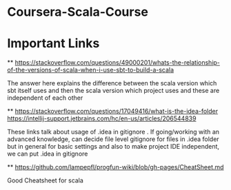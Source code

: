 # Coursera-Scala-Course


# Important Links
**
https://stackoverflow.com/questions/49000201/whats-the-relationship-of-the-versions-of-scala-when-i-use-sbt-to-build-a-scala

The answer here explains the difference between the scala version which sbt itself uses and then the scala version which project uses and these are independent of each other


**
https://stackoverflow.com/questions/17049416/what-is-the-idea-folder
https://intellij-support.jetbrains.com/hc/en-us/articles/206544839

These links talk about usage of .idea in gitignore . If going/working with an advanced knowledge, can decide file level gitignore for files in .idea folder but in general for basic settings and also to make project IDE independent, we can put .idea in gitignore

**
https://github.com/lampepfl/progfun-wiki/blob/gh-pages/CheatSheet.md

Good Cheatsheet for scala
